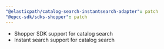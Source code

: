 ```yaml
---
"@elasticpath/catalog-search-instantsearch-adapter": patch
"@epcc-sdk/sdks-shopper": patch
---
```


- Shopper SDK support for catalog search
- Instant search support for catalog search
